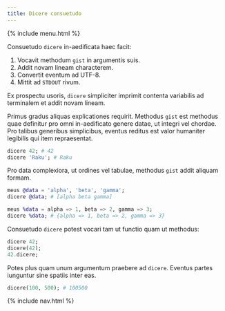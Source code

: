 ```yaml
---
title: Dicere consuetudo
---
```


{% include menu.html %}

Consuetudo `dicere` in-aedificata haec facit:

1. Vocavit methodum `gist` in argumentis suis.
1. Addit novam lineam characterem.
1. Convertit eventum ad UTF-8.
1. Mittit ad `STDOUT` rivum.

Ex prospectu usoris, `dicere` simpliciter imprimit contenta variabilis ad terminalem et addit novam lineam.

Primus gradus aliquas explicationes requirit. Methodus `gist` est methodus quae definitur pro omni in-aedificato genere datae, ut integri vel chordae. Pro talibus generibus simplicibus, eventus reditus est valor humaniter legibilis qui item repraesentat.

```raku
dicere 42; # 42
dicere 'Raku'; # Raku
```

Pro data complexiora, ut ordines vel tabulae, methodus `gist` addit aliquam formam.

```raku
meus @data = 'alpha', 'beta', 'gamma';
dicere @data; # [alpha beta gamma]

meus %data = alpha => 1, beta => 2, gamma => 3;
dicere %data; # {alpha => 1, beta => 2, gamma => 3}
```

Consuetudo `dicere` potest vocari tam ut functio quam ut methodus:

```raku
dicere 42;
dicere(42);
42.dicere;
```

Potes plus quam unum argumentum praebere ad `dicere`. Eventus partes iunguntur sine spatiis inter eas.

```raku
dicere(100, 500); # 100500
```

{% include nav.html %}